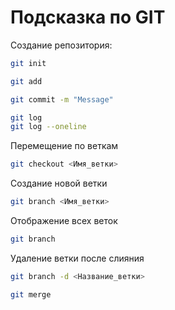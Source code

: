 # Подсказка по GIT

Создание репозитория:
```sh
git init
```
```sh
git add
```
```sh
git commit -m "Message"
```
```sh
git log
git log --oneline
```

Перемещение по веткам
```sh
git checkout <Имя_ветки>
```
Создание новой ветки
```sh
git branch <Имя_ветки>
```
Отображение всех веток
```sh
git branch
```
Удаление ветки после слияния
```sh
git branch -d <Название_ветки>
```

```sh
git merge
```
